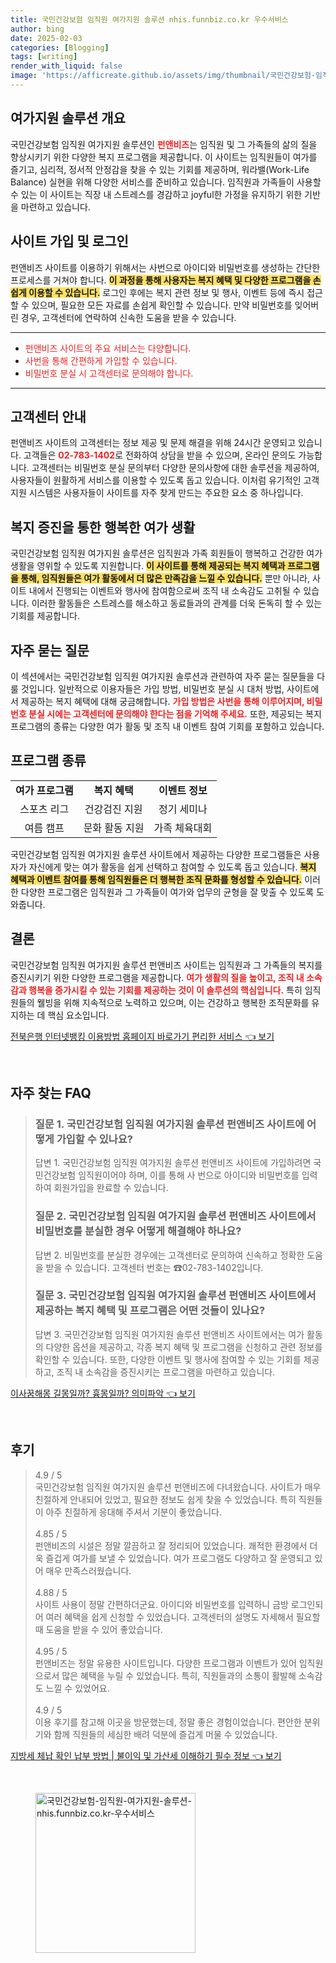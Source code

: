 ```yaml
---
title: 국민건강보험 임직원 여가지원 솔루션 nhis.funnbiz.co.kr 우수서비스
author: bing
date: 2025-02-03
categories: [Blogging]
tags: [writing]
render_with_liquid: false
image: 'https://afficreate.github.io/assets/img/thumbnail/국민건강보험-임직원-여가지원-솔루션-nhis.funnbiz.co.kr-우수서비스.webp'
---
```



<h2 id='여가지원 솔루션 개요'>여가지원 솔루션 개요</h2>

<p>국민건강보험 임직원 여가지원 솔루션인 <b><span style="color: #ee2323;">펀앤비즈</span></b>는 임직원 및 그 가족들의 삶의 질을 향상시키기 위한 다양한 복지 프로그램을 제공합니다. 이 사이트는 임직원들이 여가를 즐기고, 심리적, 정서적 안정감을 찾을 수 있는 기회를 제공하며, 워라밸(Work-Life Balance) 실현을 위해 다양한 서비스를 준비하고 있습니다. 임직원과 가족들이 사용할 수 있는 이 사이트는 직장 내 스트레스를 경감하고 joyful한 가정을 유지하기 위한 기반을 마련하고 있습니다.</p>

<h2 id='사이트 가입 및 로그인'>사이트 가입 및 로그인</h2>

<p>펀앤비즈 사이트를 이용하기 위해서는 사번으로 아이디와 비밀번호를 생성하는 간단한 프로세스를 거쳐야 합니다. <b><span style="background-color: #ffe066;">이 과정을 통해 사용자는 복지 혜택 및 다양한 프로그램을 손쉽게 이용할 수 있습니다.</span></b> 로그인 후에는 복지 관련 정보 및 행사, 이벤트 등에 즉시 접근할 수 있으며, 필요한 모든 자료를 손쉽게 확인할 수 있습니다. 만약 비밀번호를 잊어버린 경우, 고객센터에 연락하여 신속한 도움을 받을 수 있습니다.</p>

<hr />

<ul>
    <li><span style="color: #ee2323;">펀앤비즈 사이트의 주요 서비스는 다양합니다.</span></li>
    <li><span style="color: #ee2323;">사번을 통해 간편하게 가입할 수 있습니다.</span></li>
    <li><span style="color: #ee2323;">비밀번호 분실 시 고객센터로 문의해야 합니다.</span></li>
</ul>

<hr />

<h2 id='고객센터 안내'>고객센터 안내</h2>

<p>펀앤비즈 사이트의 고객센터는 정보 제공 및 문제 해결을 위해 24시간 운영되고 있습니다. 고객들은 <b><span style="color: #ee2323;">02-783-1402</span></b>로 전화하여 상담을 받을 수 있으며, 온라인 문의도 가능합니다. 고객센터는 비밀번호 분실 문의부터 다양한 문의사항에 대한 솔루션을 제공하여, 사용자들이 원활하게 서비스를 이용할 수 있도록 돕고 있습니다. 이처럼 유기적인 고객 지원 시스템은 사용자들이 사이트를 자주 찾게 만드는 주요한 요소 중 하나입니다.</p>

<h2 id='복지 증진을 통한 행복한 여가 생활'>복지 증진을 통한 행복한 여가 생활</h2>

<p>국민건강보험 임직원 여가지원 솔루션은 임직원과 가족 회원들이 행복하고 건강한 여가 생활을 영위할 수 있도록 지원합니다. <b><span style="background-color: #ffe066;">이 사이트를 통해 제공되는 복지 혜택과 프로그램을 통해, 임직원들은 여가 활동에서 더 많은 만족감을 느낄 수 있습니다.</span></b> 뿐만 아니라, 사이트 내에서 진행되는 이벤트와 행사에 참여함으로써 조직 내 소속감도 고취될 수 있습니다. 이러한 활동들은 스트레스를 해소하고 동료들과의 관계를 더욱 돈독히 할 수 있는 기회를 제공합니다.</p>

<h2 id='자주 묻는 질문'>자주 묻는 질문</h2>

<p>이 섹션에서는 국민건강보험 임직원 여가지원 솔루션과 관련하여 자주 묻는 질문들을 다룰 것입니다. 일반적으로 이용자들은 가입 방법, 비밀번호 분실 시 대처 방법, 사이트에서 제공하는 복지 혜택에 대해 궁금해합니다. <b><span style="color: #ee2323;">가입 방법은 사번을 통해 이루어지며, 비밀번호 분실 시에는 고객센터에 문의해야 한다는 점을 기억해 주세요.</span></b> 또한, 제공되는 복지 프로그램의 종류는 다양한 여가 활동 및 조직 내 이벤트 참여 기회를 포함하고 있습니다.</p>

<h2 id='프로그램 종류'>프로그램 종류</h2>

<table>
    <tr>
        <td style="text-align: center; height: 17px;"><b>여가 프로그램</b></td>
        <td style="text-align: center; height: 17px;"><b>복지 혜택</b></td>
        <td style="text-align: center; height: 17px;"><b>이벤트 정보</b></td>
    </tr>
    <tr>
        <td style="text-align: center; height: 17px;">스포츠 리그</td>
        <td style="text-align: center; height: 17px;">건강검진 지원</td>
        <td style="text-align: center; height: 17px;">정기 세미나</td>
    </tr>
    <tr>
        <td style="text-align: center; height: 17px;">여름 캠프</td>
        <td style="text-align: center; height: 17px;">문화 활동 지원</td>
        <td style="text-align: center; height: 17px;">가족 체육대회</td>
    </tr>
</table>

<p>국민건강보험 임직원 여가지원 솔루션 사이트에서 제공하는 다양한 프로그램들은 사용자가 자신에게 맞는 여가 활동을 쉽게 선택하고 참여할 수 있도록 돕고 있습니다. <b><span style="background-color: #ffe066;">복지 혜택과 이벤트 참여를 통해 임직원들은 더 행복한 조직 문화를 형성할 수 있습니다.</span></b> 이러한 다양한 프로그램은 임직원과 그 가족들이 여가와 업무의 균형을 잘 맞출 수 있도록 도와줍니다.</p>

<h2 id='결론'>결론</h2>

<p>국민건강보험 임직원 여가지원 솔루션 펀앤비즈 사이트는 임직원과 그 가족들의 복지를 증진시키기 위한 다양한 프로그램을 제공합니다. <b><span style="color: #ee2323;">여가 생활의 질을 높이고, 조직 내 소속감과 행복을 증가시킬 수 있는 기회를 제공하는 것이 이 솔루션의 핵심입니다.</span></b> 특히 임직원들의 웰빙을 위해 지속적으로 노력하고 있으며, 이는 건강하고 행복한 조직문화를 유지하는 데 핵심 요소입니다.</p>


<p><a class="click-button" title="전북은행 인터넷뱅킹 이용방법 홈페이지 바로가기 편리한 서비스" href="https://afficreate.github.io/posts/%EC%A0%84%EB%B6%81%EC%9D%80%ED%96%89-%EC%9D%B8%ED%84%B0%EB%84%B7%EB%B1%85%ED%82%B9-%EC%9D%B4%EC%9A%A9%EB%B0%A9%EB%B2%95-%ED%99%88%ED%8E%98%EC%9D%B4%EC%A7%80-%EB%B0%94%EB%A1%9C%EA%B0%80%EA%B8%B0-%ED%8E%B8%EB%A6%AC%ED%95%9C-%EC%84%9C%EB%B9%84%EC%8A%A4/" rel="dofollow">전북은행 인터넷뱅킹 이용방법 홈페이지 바로가기 편리한 서비스 👈 보기</a></p><br>
<h2 id='자주_찾는_FAQ'>자주 찾는 FAQ</h2>
<div itemscope="" itemtype="https://schema.org/FAQPage">
<blockquote>
<div itemscope="" itemprop="mainEntity" itemtype="https://schema.org/Question">
<h3 itemprop="name">질문 1. 국민건강보험 임직원 여가지원 솔루션 펀앤비즈 사이트에 어떻게 가입할 수 있나요?</h3>
<div itemscope="" itemprop="acceptedAnswer" itemtype="https://schema.org/Answer">
<span itemprop="text">
<p>답변 1. 국민건강보험 임직원 여가지원 솔루션 펀앤비즈 사이트에 가입하려면 국민건강보험 임직원이어야 하며, 이를 통해 사 번으로 아이디와 비밀번호를 입력하여 회원가입을 완료할 수 있습니다.</p>
</span>
</div>
</div>
<div itemscope="" itemprop="mainEntity" itemtype="https://schema.org/Question">
<h3 itemprop="name">질문 2. 국민건강보험 임직원 여가지원 솔루션 펀앤비즈 사이트에서 비밀번호를 분실한 경우 어떻게 해결해야 하나요?</h3>
<div itemscope="" itemprop="acceptedAnswer" itemtype="https://schema.org/Answer">
<span itemprop="text">
<p>답변 2. 비밀번호를 분실한 경우에는 고객센터로 문의하여 신속하고 정확한 도움을 받을 수 있습니다. 고객센터 번호는 ☎02-783-1402입니다.</p>
</span>
</div>
</div>
<div itemscope="" itemprop="mainEntity" itemtype="https://schema.org/Question">
<h3 itemprop="name">질문 3. 국민건강보험 임직원 여가지원 솔루션 펀앤비즈 사이트에서 제공하는 복지 혜택 및 프로그램은 어떤 것들이 있나요?</h3>
<div itemscope="" itemprop="acceptedAnswer" itemtype="https://schema.org/Answer">
<span itemprop="text">
<p>답변 3. 국민건강보험 임직원 여가지원 솔루션 펀앤비즈 사이트에서는 여가 활동의 다양한 옵션을 제공하고, 각종 복지 혜택 및 프로그램을 신청하고 관련 정보를 확인할 수 있습니다. 또한, 다양한 이벤트 및 행사에 참여할 수 있는 기회를 제공하고, 조직 내 소속감을 증진시키는 프로그램을 마련하고 있습니다.</p>
</span>
</div>
</div>
</blockquote>
</div>
<p><a class="click-button" title="이사꿈해몽 길몽일까? 흉몽일까? 의미파악" href="https://afficreate.github.io/posts/%EC%9D%B4%EC%82%AC%EA%BF%88%ED%95%B4%EB%AA%BD-%EA%B8%B8%EB%AA%BD%EC%9D%BC%EA%B9%8C-%ED%9D%89%EB%AA%BD%EC%9D%BC%EA%B9%8C-%EC%9D%98%EB%AF%B8%ED%8C%8C%EC%95%85/" rel="dofollow">이사꿈해몽 길몽일까? 흉몽일까? 의미파악 👈 보기</a></p><br>
<h2 id='후기'>후기</h2>
<div itemscope itemtype="https://schema.org/Product">
  <blockquote>
  <div itemprop="review" itemscope itemtype="https://schema.org/Review">
      <div itemprop="reviewRating" itemscope itemtype="https://schema.org/Rating"> <span itemprop="ratingValue">4.9</span> / <span itemprop="bestRating">5</span> </div>
      <span itemprop="reviewBody">국민건강보험 임직원 여가지원 솔루션 펀앤비즈에 다녀왔습니다. 사이트가 매우 친절하게 안내되어 있었고, 필요한 정보도 쉽게 찾을 수 있었습니다. 특히 직원들이 아주 친절하게 응대해 주셔서 기분이 좋았습니다.</span>
  </div>
  <br>
  <div itemprop="review" itemscope itemtype="https://schema.org/Review">
      <div itemprop="reviewRating" itemscope itemtype="https://schema.org/Rating"> <span itemprop="ratingValue">4.85</span> / <span itemprop="bestRating">5</span> </div>
      <span itemprop="reviewBody">펀앤비즈의 시설은 정말 깔끔하고 잘 정리되어 있었습니다. 쾌적한 환경에서 더욱 즐겁게 여가를 보낼 수 있었습니다. 여가 프로그램도 다양하고 잘 운영되고 있어 매우 만족스러웠습니다.</span>
  </div>
  <br>
  <div itemprop="review" itemscope itemtype="https://schema.org/Review">
      <div itemprop="reviewRating" itemscope itemtype="https://schema.org/Rating"> <span itemprop="ratingValue">4.88</span> / <span itemprop="bestRating">5</span> </div>
      <span itemprop="reviewBody">사이트 사용이 정말 간편하더군요. 아이디와 비밀번호를 입력하니 금방 로그인되어 여러 혜택을 쉽게 신청할 수 있었습니다. 고객센터의 설명도 자세해서 필요할 때 도움을 받을 수 있어 좋았습니다.</span>
  </div>
  <br>
  <div itemprop="review" itemscope itemtype="https://schema.org/Review">
      <div itemprop="reviewRating" itemscope itemtype="https://schema.org/Rating"> <span itemprop="ratingValue">4.95</span> / <span itemprop="bestRating">5</span> </div>
      <span itemprop="reviewBody">펀앤비즈는 정말 유용한 사이트입니다. 다양한 프로그램과 이벤트가 있어 임직원으로서 많은 혜택을 누릴 수 있었습니다. 특히, 직원들과의 소통이 활발해 소속감도 느낄 수 있었어요.</span>
  </div>
  <br>
  <div itemprop="review" itemscope itemtype="https://schema.org/Review">
      <div itemprop="reviewRating" itemscope itemtype="https://schema.org/Rating"> <span itemprop="ratingValue">4.9</span> / <span itemprop="bestRating">5</span> </div>
      <span itemprop="reviewBody">이용 후기를 참고해 이곳을 방문했는데, 정말 좋은 경험이었습니다. 편안한 분위기와 함께 직원들의 세심한 배려 덕분에 즐겁게 머물 수 있었습니다.</span>
  </div>
  </blockquote>
</div>
<p><a class="click-button" title="지방세 체납 확인 납부 방법 | 불이익 및 가산세 이해하기 필수 정보" href="https://afficreate.github.io/posts/%EC%A7%80%EB%B0%A9%EC%84%B8-%EC%B2%B4%EB%82%A9-%ED%99%95%EC%9D%B8-%EB%82%A9%EB%B6%80-%EB%B0%A9%EB%B2%95-%EB%B6%88%EC%9D%B4%EC%9D%B5-%EB%B0%8F-%EA%B0%80%EC%82%B0%EC%84%B8-%EC%9D%B4%ED%95%B4%ED%95%98%EA%B8%B0-%ED%95%84%EC%88%98-%EC%A0%95%EB%B3%B4/" rel="dofollow">지방세 체납 확인 납부 방법 | 불이익 및 가산세 이해하기 필수 정보 👈 보기</a></p><br>
<figure class="image"><img src="https://afficreate.github.io/assets/img/thumbnail/국민건강보험-임직원-여가지원-솔루션-nhis.funnbiz.co.kr-우수서비스.webp" alt="국민건강보험-임직원-여가지원-솔루션-nhis.funnbiz.co.kr-우수서비스" width="256" height="256"></figure>